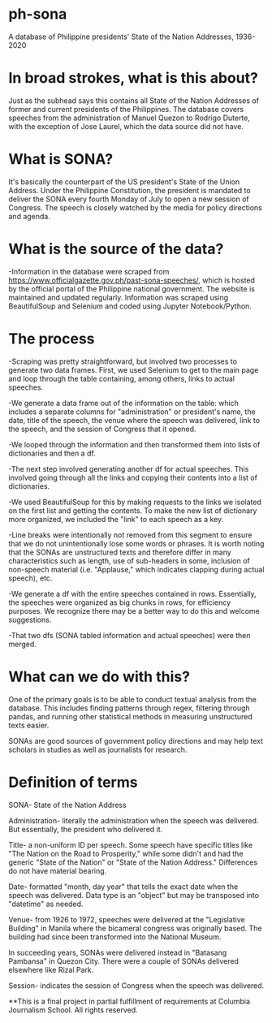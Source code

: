 # ph-sona
A database of Philippine presidents' State of the Nation Addresses, 1936-2020


# In broad strokes, what is this about?

Just as the subhead says this contains all State of the Nation Addresses of former and current presidents of the Philippines.
The database covers speeches from the administration of Manuel Quezon to Rodrigo Duterte, with the exception of Jose Laurel, which the data source did not have.


# What is SONA?

It's basically the counterpart of the US president's State of the Union Address. Under the Philippine Constitution, the president is mandated to deliver 
the SONA every fourth Monday of July to open a new session of Congress. The speech is closely watched by the media for policy directions and agenda.


# What is the source of the data?

-Information in the database were scraped from https://www.officialgazette.gov.ph/past-sona-speeches/, which is hosted by the official portal of the
Philippine national government. The website is maintained and updated regularly. Information was scraped using BeautifulSoup and Selenium and coded
using Jupyter Notebook/Python.


# The process

-Scraping was pretty straightforward, but involved two processes to generate two data frames. First, we used Selenium to get to the main page
and loop through the table containing, among others, links to actual speeches.

-We generate a data frame out of the information on the table: which includes a separate columns for "administration" or president's name, the date, 
title of the speech, the venue where the speech was delivered, link to the speech, and the session of Congress that it opened.

-We looped through the information and then transformed them into lists of dictionaries and then a df. 

-The next step involved generating another df for actual speeches. This involved going through all the links and copying their contents into a list
of dictionaries. 

-We used BeautifulSoup for this by making requests to the links we isolated on the first list and getting the contents. To make the new list of dictionary
more organized, we included the "link" to each speech as a key.

-Line breaks were intentionally not removed from this segment to ensure that we do not unintentionally lose some words or phrases. It is worth noting that
the SONAs are unstructured texts and therefore differ in many characteristics such as length, use of sub-headers in some, inclusion of non-speech material 
(i.e. "Applause," which indicates clapping during actual speech), etc.

-We generate a df with the entire speeches contained in rows. Essentially, the speeches were organized as big chunks in rows, for efficiency purposes. 
We recognize there may be a better way to do this and welcome suggestions. 

-That two dfs (SONA tabled information and actual speeches) were then merged.

# What can we do with this?

One of the primary goals is to be able to conduct textual analysis from the database. This includes finding patterns through regex, filtering through pandas,
and running other statistical methods in measuring unstructured texts easier.

SONAs are good sources of government policy directions and may help text scholars in studies as well as journalists for research. 

# Definition of terms

SONA- State of the Nation Address

Administration- literally the administration when the speech was delivered. But essentially, the president who delivered it.

Title- a non-uniform ID per speech. Some speech have specific titles like "The Nation on the Road to Prosperity," while some didn't
and had the generic "State of the Nation" or "State of the Nation Address." Differences do not have material bearing.

Date- formatted "month, day year" that tells the exact date when the speech was delivered. Data type is an "object" but may be transposed into "datetime" as needed.

Venue- from 1926 to 1972, speeches were delivered at the "Legislative Building" in Manila where the bicameral congress was originally based. The building
had since been transformed into the National Museum.

In succeeding years, SONAs were delivered instead in "Batasang Pambansa" in Quezon City. There were a couple of SONAs delivered elsewhere like Rizal Park.

Session- indicates the session of Congress when the speech was delivered. 





**This is a final project in partial fulfillment of requirements at Columbia Journalism School.
All rights reserved.
